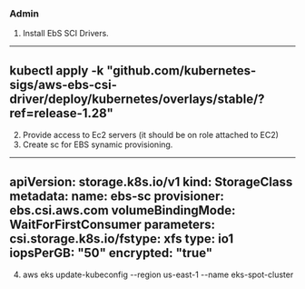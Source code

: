 ### Admin

1. Install EbS SCI Drivers.
---
kubectl apply -k "github.com/kubernetes-sigs/aws-ebs-csi-driver/deploy/kubernetes/overlays/stable/?ref=release-1.28"
---
2. Provide access to Ec2 servers (it should be on role attached to EC2)
3. Create sc for EBS synamic provisioning.
---
apiVersion: storage.k8s.io/v1
kind: StorageClass
metadata:
  name: ebs-sc
provisioner: ebs.csi.aws.com
volumeBindingMode: WaitForFirstConsumer
parameters:
  csi.storage.k8s.io/fstype: xfs
  type: io1
  iopsPerGB: "50"
  encrypted: "true"
---
4. aws eks update-kubeconfig --region us-east-1 --name eks-spot-cluster
